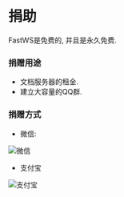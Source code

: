 # 捐助
FastWS是免费的, 并且是永久免费. 
 
### 捐赠用途
- 文档服务器的租金.
- 建立大容量的QQ群.

### 捐赠方式
- 微信:

![微信](https://raw.githubusercontent.com/lixuancn/FastWS-PHP/dev/Doc/zh/1-summary/Image/donation-weixin.jpg "微信")

- 支付宝

![支付宝](https://raw.githubusercontent.com/lixuancn/FastWS-PHP/dev/Doc/zh/1-summary/Image/donation-alipay.jpeg "支付宝")
